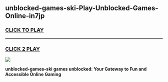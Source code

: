 
## unblocked-games-ski-Play-Unblocked-Games-Online-in7jp
<h3>
<a href="https://premium76.site?title=unblocked-games-ski&ref=25A">CLICK TO PLAY</a></h3>
<hr>

<h3>
<a href="https://premium76.site?title=unblocked-games-ski&ref=25A">CLICK 2 PLAY</a>
  
</h3>

<a href="https://premium76.site?title=unblocked-games-ski&ref=25A"><img src="https://clearcache.store/games.png"></a>


**unblocked-games-ski games unblocked: Your Gateway to Fun and Accessible Online Gaming**
